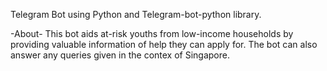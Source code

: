 Telegram Bot using Python and Telegram-bot-python library. 

-About-
This bot aids at-risk youths from low-income households by providing valuable information of help 
they can apply for. The bot can also answer any queries given in the contex of Singapore. 
